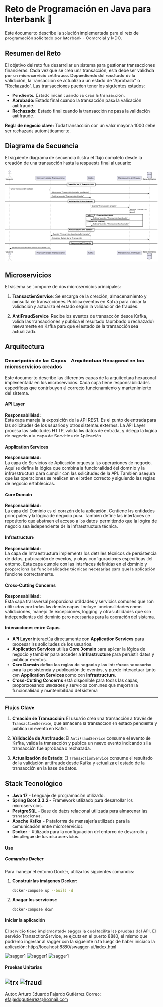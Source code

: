 # Reto de Programación en Java para Interbank 🚀

Este documento describe la solución implementada para el reto de programación solicitado por Interbank - Comercial y MDC.

## Resumen del Reto

El objetivo del reto fue desarrollar un sistema para gestionar transacciones financieras. Cada vez que se crea una transacción, esta debe ser validada por un microservicio antifraude. Dependiendo del resultado de la validación, la transacción se actualiza a un estado de "Aprobado" o "Rechazado". Las transacciones pueden tener los siguientes estados:

- **Pendiente:** Estado inicial cuando se crea la transacción.
- **Aprobado:** Estado final cuando la transacción pasa la validación antifraude.
- **Rechazado:** Estado final cuando la transacción no pasa la validación antifraude.

**Regla de negocio clave:** Toda transacción con un valor mayor a 1000 debe ser rechazada automáticamente.

## Diagrama de Secuencia

El siguiente diagrama de secuencia ilustra el flujo completo desde la creación de una transacción hasta la respuesta final al usuario:

![Diagrama de Secuencia](Img/diagrama_scuencia.png)

## Microservicios

El sistema se compone de dos microservicios principales:

1. **TransactionService**: Se encarga de la creación, almacenamiento y consulta de transacciones. Publica eventos en Kafka para iniciar la validación y actualiza el estado según la validación de fraudes.

2. **AntiFraudService**: Recibe los eventos de transacción desde Kafka, valida las transacciones y publica el resultado (aprobado o rechazado) nuevamente en Kafka para que el estado de la transacción sea actualizado.

## Arquitectura

### Descripción de las Capas - Arquitectura Hexagonal en los microservicios creados

Este documento describe las diferentes capas de la arquitectura hexagonal implementada en los microservicios. Cada capa tiene responsabilidades específicas que contribuyen al correcto funcionamiento y mantenimiento del sistema.

#### API Layer

**Responsabilidad:**  
Esta capa maneja la exposición de la API REST. Es el punto de entrada para las solicitudes de los usuarios y otros sistemas externos. La API Layer procesa las solicitudes HTTP, valida los datos de entrada, y delega la lógica de negocio a la capa de Servicios de Aplicación.


#### Application Services

**Responsabilidad:**  
La capa de Servicios de Aplicación orquesta las operaciones de negocio. Aquí se define la lógica que combina la funcionalidad del dominio y la infraestructura para cumplir con las solicitudes de la API. También asegura que las operaciones se realicen en el orden correcto y siguiendo las reglas de negocio establecidas.

#### Core Domain

**Responsabilidad:**  
La capa del Dominio es el corazón de la aplicación. Contiene las entidades principales y la lógica de negocio pura. También define las interfaces de repositorio que abstraen el acceso a los datos, permitiendo que la lógica de negocio sea independiente de la infraestructura técnica.

#### Infrastructure

**Responsabilidad:**  
La capa de Infraestructura implementa los detalles técnicos de persistencia de datos, publicación de eventos, y otras configuraciones específicas del entorno. Esta capa cumple con las interfaces definidas en el dominio y proporciona las funcionalidades técnicas necesarias para que la aplicación funcione correctamente.

#### Cross-Cutting Concerns

**Responsabilidad:**  
Esta capa transversal proporciona utilidades y servicios comunes que son utilizados por todas las demás capas. Incluye funcionalidades como validaciones, manejo de excepciones, logging, y otras utilidades que son independientes del dominio pero necesarias para la operación del sistema.

#### Interacciones entre Capas

- **API Layer** interactúa directamente con **Application Services** para procesar las solicitudes de los usuarios.
- **Application Services** utiliza **Core Domain** para aplicar la lógica de negocio y también para acceder a  **Infrastructure** para persistir datos y publicar eventos.
- **Core Domain** define las reglas de negocio y las interfaces necesarias para la persistencia y publicación de eventos, y puede interactuar tanto con **Application Services** como con **Infrastructure**.
- **Cross-Cutting Concerns** está disponible para todas las capas, proporcionando utilidades y servicios comunes que mejoran la funcionalidad y mantenibilidad del sistema.

---

### Flujos Clave

1. **Creación de Transacción**: El usuario crea una transacción a través de `TransactionService`, que almacena la transacción en estado pendiente y publica un evento en Kafka.

2. **Validación de Antifraude**: El `AntiFraudService` consume el evento de Kafka, valida la transacción y publica un nuevo evento indicando si la transacción fue aprobada o rechazada.

3. **Actualización de Estado**: El `TransactionService` consume el resultado de la validación antifraude desde Kafka y actualiza el estado de la transacción en la base de datos.

## Stack Tecnológico

- **Java 17** - Lenguaje de programación utilizado.
- **Spring Boot 3.3.2** - Framework utilizado para desarrollar los microservicios.
- **PostgreSQL** - Base de datos relacional utilizada para almacenar las transacciones.
- **Apache Kafka** - Plataforma de mensajería utilizada para la comunicación entre microservicios.
- **Docker** - Utilizado para la configuración del entorno de desarrollo y despliegue de los microservicios.

#### Uso

##### Comandos Docker

Para manejar el entorno Docker, utiliza los siguientes comandos:

1. **Construir las imágenes Docker:**

   ```bash
   docker-compose up --build -d

2. **Apagar los servicios::**
   ```bash
   docker-compose down

#### Iniciar la aplicación
El servicio tiene implementado sagger la cual facilita las pruebas del API.
El servicio TransactionService, se ejcuta en el puerto 8880, el mismo que podremo ingresar al sagger con la sigueinte ruta luego de haber iniciado la aplicación: http://localhost:8880/swagger-ui/index.html

![sagger1](Img/ini1.png)
![sagger1](Img/ini2.png)
![sagger1](Img/ini3.png)


#### Pruebas Unitarias
![trx](Img/p1.png)
![fraud](Img/p2.png)
---
Autor: Arturo Eduardo Fajardo Gutiérrez
Correo: efajardogutierrez@hotmail.com
